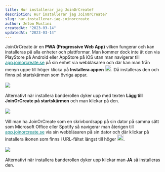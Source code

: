 ```yaml
---
title: Hur installerar jag JoinOrCreate?
description: Hur installerar jag JoinOrCreate?
slug: hur-installerar-jag-joinorcreate
author: Jeton Mustini
createdAt: "2023-03-14"
updatedAt: "2023-03-14"
---
```


JoinOrCreate är en <b>PWA (Progressive Web App)</b> vilken fungerar och kan installeras på alla enheter och plattformar.
Man kommer dock inte åt den via PlayStore på Android eller AppStore på iOS utan man navigerar till <a style="color: teal; text-decoration: underline" href="https://app.joinorcreate.se">app.joinorcreate.se</a> på sin enhet via webbläsaren och där kan man från menyn uppe till höger klicka på <b>Installera appen</b> <img width="20" style="display:inline" src="/icons/install_mobile.png">. Då installeras den och finns på startskärmen som övriga appar.
<br>
<br>
<img style="max-width:320px" src="/images/install.jpg">
<br>
<br>
Alternativt när installera banderollen dyker upp med texten <b>Lägg till JoinOrCreate på startskärmen</b> och man klickar på den.
<br>
<br>
<img style="max-width:320px" src="/images/install-banner.jpg">
<br>
<br>
Vill man ha JoinOrCreate som en skrivbordsapp på sin dator på samma sätt som Microsoft Office eller Spotify så navigerar man återigen till <a href="https://app.joinorcreate.se" style="color: teal; text-decoration: underline">app.joinorcreate.se</a> via sin webbläsaren på sin dator och där klickar på installera ikonen som finns i URL-fältet längst till höger <img width="20" style="display:inline" src="/icons/install_desktop.png">.
<br>
<br>
<img src="/images/desktop-install.png">
<br>
<br>
Alternativt när installera banderollen dyker upp klickar man <b>JA</b> så installeras den.

